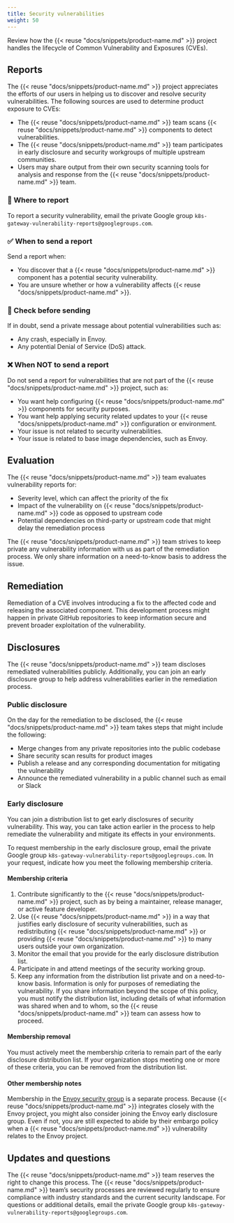 ```yaml
---
title: Security vulnerabilities
weight: 50
---
```


Review how the {{< reuse "docs/snippets/product-name.md" >}} project handles the lifecycle of Common Vulnerability and Exposures (CVEs).

## Reports

The {{< reuse "docs/snippets/product-name.md" >}} project appreciates the efforts of our users in helping us to discover and resolve security vulnerabilities. The following sources are used to determine product exposure to CVEs:

* The {{< reuse "docs/snippets/product-name.md" >}} team scans {{< reuse "docs/snippets/product-name.md" >}} components to detect vulnerabilities.
* The {{< reuse "docs/snippets/product-name.md" >}} team participates in early disclosure and security workgroups of multiple upstream communities.
* Users may share output from their own security scanning tools for analysis and response from the {{< reuse "docs/snippets/product-name.md" >}} team.

### 📨 Where to report

To report a security vulnerability, email the private Google group `k8s-gateway-vulnerability-reports@googlegroups.com`.

### ✅ When to send a report

Send a report when:

* You discover that a {{< reuse "docs/snippets/product-name.md" >}} component has a potential security vulnerability.
* You are unsure whether or how a vulnerability affects {{< reuse "docs/snippets/product-name.md" >}}.

### 🔔 Check before sending

If in doubt, send a private message about potential vulnerabilities such as:

* Any crash, especially in Envoy.
* Any potential Denial of Service (DoS) attack.

### ❌ When NOT to send a report

Do not send a report for vulnerabilities that are not part of the {{< reuse "docs/snippets/product-name.md" >}} project, such as:

* You want help configuring {{< reuse "docs/snippets/product-name.md" >}} components for security purposes.
* You want help applying security related updates to your {{< reuse "docs/snippets/product-name.md" >}} configuration or environment.
* Your issue is not related to security vulnerabilities.
* Your issue is related to base image dependencies, such as Envoy.

## Evaluation

The {{< reuse "docs/snippets/product-name.md" >}} team evaluates vulnerability reports for:

* Severity level, which can affect the priority of the fix
* Impact of the vulnerability on {{< reuse "docs/snippets/product-name.md" >}} code as opposed to upstream code
* Potential dependencies on third-party or upstream code that might delay the remediation process

The {{< reuse "docs/snippets/product-name.md" >}} team strives to keep private any vulnerability information with us as part of the remediation process. We only share information on a need-to-know basis to address the issue.

## Remediation

Remediation of a CVE involves introducing a fix to the affected code and releasing the associated component. This development process might happen in private GitHub repositories to keep information secure and prevent broader exploitation of the vulnerability. 

## Disclosures

The {{< reuse "docs/snippets/product-name.md" >}} team discloses remediated vulnerabilities publicly. Additionally, you can join an early disclosure group to help address vulnerabilities earlier in the remediation process.

### Public disclosure

On the day for the remediation to be disclosed, the {{< reuse "docs/snippets/product-name.md" >}} team takes steps that might include the following:

* Merge changes from any private repositories into the public codebase
* Share security scan results for product images
* Publish a release and any corresponding documentation for mitigating the vulnerability
* Announce the remediated vulnerability in a public channel such as email or Slack

### Early disclosure

You can join a distribution list to get early disclosures of security vulnerability. This way, you can take action earlier in the process to help remediate the vulnerability and mitigate its effects in your environments.

To request membership in the early disclosure group, email the private Google group `k8s-gateway-vulnerability-reports@googlegroups.com`. In your request, indicate how you meet the following membership criteria.

#### Membership criteria

1. Contribute significantly to the {{< reuse "docs/snippets/product-name.md" >}} project, such as by being a maintainer, release manager, or active feature developer.
2. Use {{< reuse "docs/snippets/product-name.md" >}} in a way that justifies early disclosure of security vulnerabilities, such as redistributing {{< reuse "docs/snippets/product-name.md" >}} or providing {{< reuse "docs/snippets/product-name.md" >}} to many users outside your own organization.
3. Monitor the email that you provide for the early disclosure distribution list.
4. Participate in and attend meetings of the security working group.
5. Keep any information from the distribution list private and on a need-to-know basis. Information is only for purposes of remediating the vulnerability. If you share information beyond the scope of this policy, you must notify the distribution list, including details of what information was shared when and to whom, so the {{< reuse "docs/snippets/product-name.md" >}} team can assess how to proceed.

#### Membership removal

You must actively meet the membership criteria to remain part of the early disclosure distribution list. If your organization stops meeting one or more of these criteria, you can be removed from the distribution list.

#### Other membership notes

Membership in the [Envoy security group](https://github.com/envoyproxy/envoy/blob/main/SECURITY.md#security-reporting-process) is a separate process. Because {{< reuse "docs/snippets/product-name.md" >}} integrates closely with the Envoy project, you might also consider joining the Envoy early disclosure group. Even if not, you are still expected to abide by their embargo policy when a {{< reuse "docs/snippets/product-name.md" >}} vulnerability relates to the Envoy project.

## Updates and questions

The {{< reuse "docs/snippets/product-name.md" >}} team reserves the right to change this process. The {{< reuse "docs/snippets/product-name.md" >}} team’s security processes are reviewed regularly to ensure compliance with industry standards and the current security landscape. For questions or additional details, email the private Google group `k8s-gateway-vulnerability-reports@googlegroups.com`.
